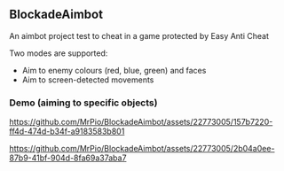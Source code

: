## BlockadeAimbot
 An aimbot project test to cheat in a game protected by Easy Anti Cheat 

 Two modes are supported:
 - Aim to enemy colours (red, blue, green) and faces
 - Aim to screen-detected movements
 
### Demo (aiming to specific objects)

https://github.com/MrPio/BlockadeAimbot/assets/22773005/157b7220-ff4d-474d-b34f-a9183583b801



https://github.com/MrPio/BlockadeAimbot/assets/22773005/2b04a0ee-87b9-41bf-904d-8fa69a37aba7

